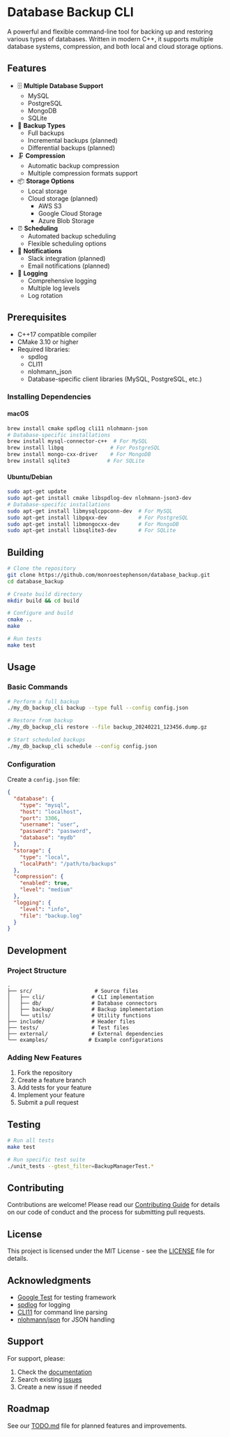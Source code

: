 # Database Backup CLI

A powerful and flexible command-line tool for backing up and restoring various types of databases. Written in modern C++, it supports multiple database systems, compression, and both local and cloud storage options.

## Features

- 🗄️ **Multiple Database Support**
  - MySQL
  - PostgreSQL
  - MongoDB
  - SQLite
- 🔄 **Backup Types**
  - Full backups
  - Incremental backups (planned)
  - Differential backups (planned)
- 🗜️ **Compression**
  - Automatic backup compression
  - Multiple compression formats support
- 📦 **Storage Options**
  - Local storage
  - Cloud storage (planned)
    - AWS S3
    - Google Cloud Storage
    - Azure Blob Storage
- ⏰ **Scheduling**
  - Automated backup scheduling
  - Flexible scheduling options
- 📢 **Notifications**
  - Slack integration (planned)
  - Email notifications (planned)
- 📝 **Logging**
  - Comprehensive logging
  - Multiple log levels
  - Log rotation

## Prerequisites

- C++17 compatible compiler
- CMake 3.10 or higher
- Required libraries:
  - spdlog
  - CLI11
  - nlohmann_json
  - Database-specific client libraries (MySQL, PostgreSQL, etc.)

### Installing Dependencies

#### macOS
```bash
brew install cmake spdlog cli11 nlohmann-json
# Database-specific installations
brew install mysql-connector-c++  # For MySQL
brew install libpq               # For PostgreSQL
brew install mongo-cxx-driver    # For MongoDB
brew install sqlite3            # For SQLite
```

#### Ubuntu/Debian
```bash
sudo apt-get update
sudo apt-get install cmake libspdlog-dev nlohmann-json3-dev
# Database-specific installations
sudo apt-get install libmysqlcppconn-dev  # For MySQL
sudo apt-get install libpqxx-dev          # For PostgreSQL
sudo apt-get install libmongocxx-dev      # For MongoDB
sudo apt-get install libsqlite3-dev       # For SQLite
```

## Building

```bash
# Clone the repository
git clone https://github.com/monroestephenson/database_backup.git
cd database_backup

# Create build directory
mkdir build && cd build

# Configure and build
cmake ..
make

# Run tests
make test
```

## Usage

### Basic Commands

```bash
# Perform a full backup
./my_db_backup_cli backup --type full --config config.json

# Restore from backup
./my_db_backup_cli restore --file backup_20240221_123456.dump.gz

# Start scheduled backups
./my_db_backup_cli schedule --config config.json
```

### Configuration

Create a `config.json` file:

```json
{
  "database": {
    "type": "mysql",
    "host": "localhost",
    "port": 3306,
    "username": "user",
    "password": "password",
    "database": "mydb"
  },
  "storage": {
    "type": "local",
    "localPath": "/path/to/backups"
  },
  "compression": {
    "enabled": true,
    "level": "medium"
  },
  "logging": {
    "level": "info",
    "file": "backup.log"
  }
}
```

## Development

### Project Structure

```
.
├── src/                    # Source files
│   ├── cli/               # CLI implementation
│   ├── db/                # Database connectors
│   ├── backup/            # Backup implementation
│   └── utils/             # Utility functions
├── include/               # Header files
├── tests/                 # Test files
├── external/              # External dependencies
└── examples/             # Example configurations
```

### Adding New Features

1. Fork the repository
2. Create a feature branch
3. Add tests for your feature
4. Implement your feature
5. Submit a pull request

## Testing

```bash
# Run all tests
make test

# Run specific test suite
./unit_tests --gtest_filter=BackupManagerTest.*
```

## Contributing

Contributions are welcome! Please read our [Contributing Guide](CONTRIBUTING.md) for details on our code of conduct and the process for submitting pull requests.

## License

This project is licensed under the MIT License - see the [LICENSE](LICENSE) file for details.

## Acknowledgments

- [Google Test](https://github.com/google/googletest) for testing framework
- [spdlog](https://github.com/gabime/spdlog) for logging
- [CLI11](https://github.com/CLIUtils/CLI11) for command line parsing
- [nlohmann/json](https://github.com/nlohmann/json) for JSON handling

## Support

For support, please:
1. Check the [documentation](docs/)
2. Search existing [issues](https://github.com/yourusername/database_backup/issues)
3. Create a new issue if needed

## Roadmap

See our [TODO.md](TODO.md) file for planned features and improvements. 
